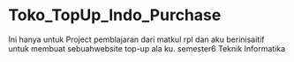 # Toko_TopUp_Indo_Purchase
Ini hanya untuk Project pemblajaran dari matkul rpl dan aku berinisaitif untuk membuat sebuahwebsite top-up ala ku. semester6 Teknik Informatika
